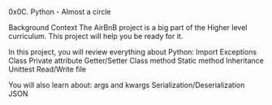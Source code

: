 0x0C. Python - Almost a circle

Background Context
The AirBnB project is a big part of the Higher level curriculum. This project will help you be ready for it.

In this project, you will review everything about Python:
Import
Exceptions
Class
Private attribute
Getter/Setter
Class method
Static method
Inheritance
Unittest
Read/Write file

You will also learn about:
args and kwargs
Serialization/Deserialization
JSON
